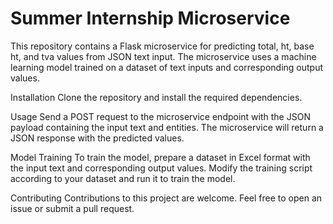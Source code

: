 # Summer Internship Microservice

This repository contains a Flask microservice for predicting total, ht, base ht, and tva values from JSON text input. The microservice uses a machine learning model trained on a dataset of text inputs and corresponding output values.

Installation
Clone the repository and install the required dependencies.

Usage
Send a POST request to the microservice endpoint with the JSON payload containing the input text and entities. The microservice will return a JSON response with the predicted values.

Model Training
To train the model, prepare a dataset in Excel format with the input text and corresponding output values. Modify the training script according to your dataset and run it to train the model.

Contributing
Contributions to this project are welcome. Feel free to open an issue or submit a pull request.
